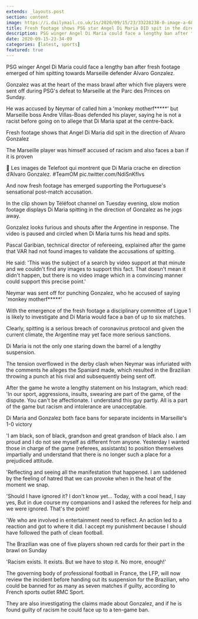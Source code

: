 ```yaml
---
extends: _layouts.post
section: content
image: https://i.dailymail.co.uk/1s/2020/09/15/23/33228238-0-image-a-68_1600207571364.jpg 
title: Fresh footage shows PSG star Angel Di Maria DID spit in the direction of Alvaro Gonzalez 
description: PSG winger Angel Di Maria could face a lengthy ban after fresh footage emerged of him spitting towards Marseille defender Alvaro Gonzalez.  
date: 2020-09-15-23-34-09 
categories: [latest, sports] 
featured: true 
--- 
```

PSG winger Angel Di Maria could face a lengthy ban after fresh footage emerged of him spitting towards Marseille defender Alvaro Gonzalez. 

Gonzalez was at the heart of the mass brawl after which five players were sent off during PSG's defeat to Marseille at the Parc des Princes on Sunday. 

He was accused by Neymar of called him a 'monkey motherf*****' but Marseille boss Andre Villas-Boas defended his player, saying he is not a racist before going on to allege that Di Maria spat at the centre-back.  

Fresh footage shows that Angel Di Maria did spit in the direction of Alvaro Gonzalez

The Marseille player was himself accused of racism and also faces a ban if it is proven

🔴 Les images de Telefoot qui montrent que Di Maria crache en direction d’Alvaro Gonzalez. #TeamOM pic.twitter.com/NdiSnKfIvs

And now fresh footage has emerged supporting the Portuguese's sensational post-match accusation. 

In the clip shown by Téléfoot channel on Tuesday evening, slow motion footage displays Di Maria spitting in the direction of Gonzalez as he jogs away. 

Gonzalez looks furious and shouts after the Argentine in response. The video is paused and circled when Di Maria turns his head and spits. 

Pascal Garibian, technical director of refereeing, explained after the game that VAR had not found images to validate the accusations of spitting. 

He said: 'This was the subject of a search by video support at that minute and we couldn't find any images to support this fact. That doesn't mean it didn't happen, but there is no video image which in a convincing manner could support this precise point.'

Neymar was sent off for punching Gonzalez, who he accused of saying 'monkey motherf*****'

With the emergence of the fresh footage a disciplinary committee of Ligue 1 is likely to investigate and Di Maria would face a ban of up to six matches. 

Clearly, spitting is a serious breach of coronavirus protocol and given the current climate, the Argentine may yet face more serious sanctions. 

Di Maria is not the only one staring down the barrel of a lengthy suspension.  

The tension overflowed in the derby clash when Neymar was infuriated with the comments he alleges the Spaniard made, which resulted in the Brazilian throwing a punch at his rival and subsequently being sent off.

After the game he wrote a lengthy statement on his Instagram, which read: 'In our sport, aggressions, insults, swearing are part of the game, of the dispute. You can't be affectionate. I understand this guy partly. All is a part of the game but racism and intolerance are unacceptable.

Di Maria and Gonzalez both face bans for separate incidents in Marseille's 1-0 victory

'I am black, son of black, grandson and great grandson of black also. I am proud and I do not see myself as different from anyone. Yesterday I wanted those in charge of the game (referees, assistants) to position themselves impartially and understand that there is no longer such a place for a prejudiced attitude.

'Reflecting and seeing all the manifestation that happened. I am saddened by the feeling of hatred that we can provoke when in the heat of the moment we snap.

'Should I have ignored it? I don't know yet... Today, with a cool head, I say yes, But in due course my companions and I asked the referees for help and we were ignored. That's the point!

'We who are involved in entertainment need to reflect. An action led to a reaction and got to where it did. I accept my punishment because I should have followed the path of clean football.

The Brazilian was one of five players shown red cards for their part in the brawl on Sunday 

'Racism exists. It exists. But we have to stop it. No more, enough!' 

The governing body of professional football in France, the LFP, will now review the incident before handing out its suspension for the Brazilian, who could be banned for as many as seven matches if guilty, according to French sports outlet RMC Sport. 

They are also investigating the claims made about Gonzalez, and if he is found guilty of racism he could face up to a ten-game ban.  

